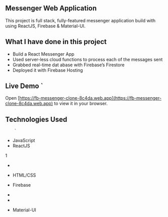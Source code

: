 ## Messenger Web Application 

This project is full stack, fully-featured messenger application build with using ReactJS, Firebase & Material-UI.

            
## What I have done in this project

- Build a React Messenger App 
- Used server-less cloud functions to process each of the messages sent 
- Grabbed real-time dat abase with Firebase’s Firestore 
- Deployed it with Firebase Hosting                     

## Live Demo   `                                                                                                                                                       
Open [https://fb-messenger-clone-8c4da.web.app](https://fb-messenger-clone-8c4da.web.app) to view it in your
browser.    
    
## Technologies Used                
                        
        `   
                                                                                    
- JavaScript                        
- ReactJS               

1


-   
- HTML/CSS
- Firebase
- 
- 


- Material-UI


